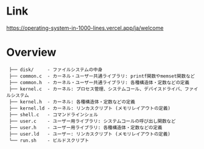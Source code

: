 # Link
https://operating-system-in-1000-lines.vercel.app/ja/welcome

# Overview
```
 ├── disk/     - ファイルシステムの中身
 ├── common.c  - カーネル・ユーザー共通ライブラリ: printf関数やmemset関数など
 ├── common.h  - カーネル・ユーザー共通ライブラリ: 各種構造体・定数などの定義
 ├── kernel.c  - カーネル: プロセス管理、システムコール、デバイスドライバ、ファイルシステム
 ├── kernel.h  - カーネル: 各種構造体・定数などの定義
 ├── kernel.ld - カーネル: リンカスクリプト (メモリレイアウトの定義)
 ├── shell.c   - コマンドラインシェル
 ├── user.c    - ユーザー用ライブラリ: システムコールの呼び出し関数など
 ├── user.h    - ユーザー用ライブラリ: 各種構造体・定数などの定義
 ├── user.ld   - ユーザー: リンカスクリプト (メモリレイアウトの定義)
 └── run.sh    - ビルドスクリプト
```